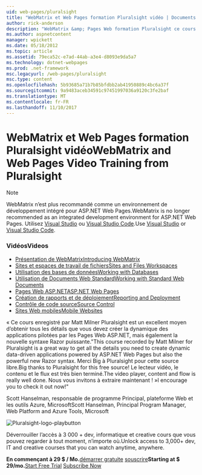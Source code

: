 ```yaml
---
uid: web-pages/pluralsight
title: "WebMatrix et Web Pages formation Pluralsight vidéo | Documents Microsoft"
author: rick-anderson
description: "WebMatrix &amp; Pages Web formation Pluralsight ce cours approfondi recevrez vous en cours d’exécution avec WebMatrix et ASP.NET Web Pages. Il traite everythi..."
ms.author: aspnetcontent
manager: wpickett
ms.date: 05/18/2012
ms.topic: article
ms.assetid: 79eca52c-e7ad-44ab-a3e4-d8093e9da5a7
ms.technology: dotnet-webpages
ms.prod: .net-framework
msc.legacyurl: /web-pages/pluralsight
msc.type: content
ms.openlocfilehash: 5b93685a71b7b85bfdbb2ab41950889c4bc6a37f
ms.sourcegitcommit: 9a9483aceb34591c97451997036a9120c3fe2baf
ms.translationtype: MT
ms.contentlocale: fr-FR
ms.lasthandoff: 11/10/2017
---
```

<a name="webmatrix-and-web-pages-video-training-from-pluralsight"></a><span data-ttu-id="251e9-104">WebMatrix et Web Pages formation Pluralsight vidéo</span><span class="sxs-lookup"><span data-stu-id="251e9-104">WebMatrix and Web Pages Video Training from Pluralsight</span></span>
====================

> [!NOTE] 
> <span data-ttu-id="251e9-105">WebMatrix n’est plus recommandé comme un environnement de développement intégré pour ASP.NET Web Pages.</span><span class="sxs-lookup"><span data-stu-id="251e9-105">WebMatrix is no longer recommended as an integrated development environment for ASP.NET Web Pages.</span></span> <span data-ttu-id="251e9-106">Utilisez [Visual Studio](xref:aspnet/web-pages/overview/getting-started/program-asp-net-web-pages-in-visual-studio) ou [Visual Studio Code](https://code.visualstudio.com/).</span><span class="sxs-lookup"><span data-stu-id="251e9-106">Use [Visual Studio](xref:aspnet/web-pages/overview/getting-started/program-asp-net-web-pages-in-visual-studio) or [Visual Studio Code](https://code.visualstudio.com/).</span></span>

### <a name="videos"></a><span data-ttu-id="251e9-107">Vidéos</span><span class="sxs-lookup"><span data-stu-id="251e9-107">Videos</span></span>

- [<span data-ttu-id="251e9-108">Présentation de WebMatrix</span><span class="sxs-lookup"><span data-stu-id="251e9-108">Introducing WebMatrix</span></span>](https://pluralsight.com/training/Player?author=matt-milner&name=webmatrix-introduction-m1&mode=live&clip=0&course=webmatrix-introduction)
- [<span data-ttu-id="251e9-109">Sites et espaces de travail de fichiers</span><span class="sxs-lookup"><span data-stu-id="251e9-109">Sites and Files Workspaces</span></span>](https://pluralsight.com/training/Player?author=matt-milner&name=webmatrix-introduction-m2&mode=live&clip=0&course=webmatrix-introduction)
- [<span data-ttu-id="251e9-110">Utilisation des bases de données</span><span class="sxs-lookup"><span data-stu-id="251e9-110">Working with Databases</span></span>](https://pluralsight.com/training/Player?author=matt-milner&name=webmatrix-introduction-m3&mode=live&clip=0&course=webmatrix-introduction)
- [<span data-ttu-id="251e9-111">Utilisation de Documents Web Standard</span><span class="sxs-lookup"><span data-stu-id="251e9-111">Working with Standard Web Documents</span></span>](https://pluralsight.com/training/Player?author=matt-milner&name=webmatrix-introduction-m4&mode=live&clip=0&course=webmatrix-introduction)
- [<span data-ttu-id="251e9-112">Pages Web ASP.NET</span><span class="sxs-lookup"><span data-stu-id="251e9-112">ASP.NET Web Pages</span></span>](https://pluralsight.com/training/Player?author=matt-milner&name=webmatrix-introduction-m5&mode=live&clip=0&course=webmatrix-introduction)
- [<span data-ttu-id="251e9-113">Création de rapports et de déploiement</span><span class="sxs-lookup"><span data-stu-id="251e9-113">Reporting and Deployment</span></span>](https://pluralsight.com/training/Player?author=matt-milner&name=webmatrix-introduction-m8&mode=live&clip=0&course=webmatrix-introduction)
- [<span data-ttu-id="251e9-114">Contrôle de code source</span><span class="sxs-lookup"><span data-stu-id="251e9-114">Source Control</span></span>](https://pluralsight.com/training/Player?author=matt-milner&name=webmatrix-introduction-m9&mode=live&clip=0&course=webmatrix-introduction)
- [<span data-ttu-id="251e9-115">Sites Web mobiles</span><span class="sxs-lookup"><span data-stu-id="251e9-115">Mobile Websites</span></span>](https://pluralsight.com/training/Player?author=matt-milner&name=webmatrix-introduction-m10&mode=live&clip=0&course=webmatrix-introduction)


<span data-ttu-id="251e9-116">« Ce cours enregistré par Matt Milner Pluralsight est un excellent moyen d’obtenir tous les détails que vous devez créer la dynamique des applications pilotées par les Pages Web ASP.NET, mais également la nouvelle syntaxe Razor puissante.</span><span class="sxs-lookup"><span data-stu-id="251e9-116">"This course recorded by Matt Milner for Pluralsight is a great way to get all the details you need to create dynamic data-driven applications powered by ASP.NET Web Pages but also the powerful new Razor syntax.</span></span> <span data-ttu-id="251e9-117">Merci Big à Pluralsight pour cette source libre.</span><span class="sxs-lookup"><span data-stu-id="251e9-117">Big thanks to Pluralsight for this free source!</span></span> <span data-ttu-id="251e9-118">Le lecteur vidéo, le contenu et le flux est très bien terminé.</span><span class="sxs-lookup"><span data-stu-id="251e9-118">The video player, content and flow is really well done.</span></span> <span data-ttu-id="251e9-119">Nous vous invitons à extraire maintenant ! »</span><span class="sxs-lookup"><span data-stu-id="251e9-119">I encourage you to check it out now!"</span></span>

<span data-ttu-id="251e9-120">Scott Hanselman, responsable de programme Principal, plateforme Web et les outils Azure, Microsoft</span><span class="sxs-lookup"><span data-stu-id="251e9-120">Scott Hanselman, Principal Program Manager, Web Platform and Azure Tools, Microsoft</span></span>


![Pluralsight-logo-playbutton](pluralsight/_static/image1.png)

<span data-ttu-id="251e9-122">Déverrouiller l’accès à 3 000 + dev, informatique et creative cours que vous pouvez regarder à tout moment, n’importe où.</span><span class="sxs-lookup"><span data-stu-id="251e9-122">Unlock access to 3,000+ dev, IT and creative courses that you can watch anytime, anywhere.</span></span>

<span data-ttu-id="251e9-123">**En commençant à 29 $ / Mo.**[démarrer gratuite](https://pluralsight.com/microsoft/olt/subscribe/SubscriptionRedirector.aspx?freetrial=true&amp;utm_source=microsoft&amp;utm_medium=sponsored-page&amp;utm_content=webmatrix&amp;utm_campaign=microsoft-sponsored-course) [souscrire](https://pluralsight.com/microsoft/OLT/subscriptions.aspx?utm_source=microsoft&amp;utm_medium=sponsored-page&amp;utm_content=webmatrix&amp;utm_campaign=microsoft-sponsored-course)</span><span class="sxs-lookup"><span data-stu-id="251e9-123">**Starting at $ 29/mo.**[Start Free Trial](https://pluralsight.com/microsoft/olt/subscribe/SubscriptionRedirector.aspx?freetrial=true&amp;utm_source=microsoft&amp;utm_medium=sponsored-page&amp;utm_content=webmatrix&amp;utm_campaign=microsoft-sponsored-course) [Subscribe Now](https://pluralsight.com/microsoft/OLT/subscriptions.aspx?utm_source=microsoft&amp;utm_medium=sponsored-page&amp;utm_content=webmatrix&amp;utm_campaign=microsoft-sponsored-course)</span></span>
